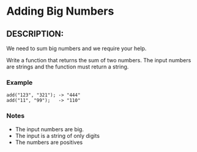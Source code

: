 # Adding Big Numbers
## DESCRIPTION:
We need to sum big numbers and we require your help.

Write a function that returns the sum of two numbers. The input numbers are strings and the function must return a string.

### Example
```
add("123", "321"); -> "444"
add("11", "99");   -> "110"
```
### Notes
- The input numbers are big.
- The input is a string of only digits
- The numbers are positives
